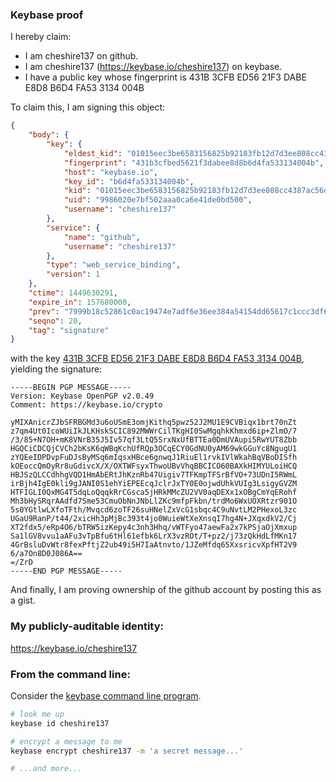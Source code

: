 ### Keybase proof

I hereby claim:

  * I am cheshire137 on github.
  * I am cheshire137 (https://keybase.io/cheshire137) on keybase.
  * I have a public key whose fingerprint is 431B 3CFB ED56 21F3 DABE  E8D8 B6D4 FA53 3134 004B

To claim this, I am signing this object:

```json
{
    "body": {
        "key": {
            "eldest_kid": "01015eec3be6583156825b92183fb12d7d3ee808cc4387ac56d8a5545dd77c6904480a",
            "fingerprint": "431b3cfbed5621f3dabee8d8b6d4fa533134004b",
            "host": "keybase.io",
            "key_id": "b6d4fa533134004b",
            "kid": "01015eec3be6583156825b92183fb12d7d3ee808cc4387ac56d8a5545dd77c6904480a",
            "uid": "9986020e7bf502aaa0ca6e41de0bd500",
            "username": "cheshire137"
        },
        "service": {
            "name": "github",
            "username": "cheshire137"
        },
        "type": "web_service_binding",
        "version": 1
    },
    "ctime": 1449630291,
    "expire_in": 157680000,
    "prev": "7999b18c52861c0ac19474e7adf6e36ee384a54154dd65617c1ccc3df626b710",
    "seqno": 20,
    "tag": "signature"
}
```

with the key [431B 3CFB ED56 21F3 DABE  E8D8 B6D4 FA53 3134 004B](https://keybase.io/cheshire137), yielding the signature:

```
-----BEGIN PGP MESSAGE-----
Version: Keybase OpenPGP v2.0.49
Comment: https://keybase.io/crypto

yMIXAnicrZJbSFRBGMd3u6oUSmE3omjKithq5pwz52J2MU1E9CVBiqx1brt70nZt
z7qm4Ut0IcoWUiIkJLKHskSCIC892MWWrCilTKgHI0SwMgqhkKhmxd6ip+ZlmO/7
/3/85+N7OH+mK8VNrB35J5Iv57qf3LtQ5SrxNxUfBTTEa0DmUVAupi5RwYUT8Zbb
HGQCiCDCQjCVCh2bKsK6qWBqKchUfRQp3OCqECY0GdNU0yAM69wkGGuYc8NgugU1
zYQEeIDPDvpFuDJsByMSq6mIqsxHBce6gnwqJ1RiuEl1rvkIVlWkahBqVBoDISfh
kOEoccQmOyRr8uGdivcX/X/OXTWFsyxThwoUBvVhqBBCICO60BAXkHIMYULoiHCQ
HBJSzQLCCdhhgVQD1HmAbERtJhKznRb47Uigiv7TFKmpTFSrBfVO+73UDnI5RWmL
irBjh4IgE0kli9gJANI0S1ehYiEPEEcqJclrJxTY0E0ojwdUhkVUIg3LsigyGVZM
HTFIGLI0QxMG4T5dqLoQqqkRrCGsca5jHRkMMcZU2VV0aqDEXx1xOBgCmYqERohf
Mh3bHySRqrAAdfd7Sme53CmuObNnJNbLlZKc9mfpFkbn/trdMo6WxUOXRtzr901O
5s0YGtlwLXfoTFth/Mvqcd6zoTF26suHNelZxVcG1sbqc4C9uNvtLM2PHexoL3zc
UGaU9RanP/t44/2xicHh3pMjBc393t4jo0WuieWtXeXnsqI7hg4N+JXqxdkV2/Cj
XT2fdx5/eRp4O6/bTRW5izKepy4c3nh3Hhq/vWTFyo47aewFa2x7kPSjaOjXmxup
Sa1lGV8vvu1aAFu3vTpBfu6tHl61efbk6LrX3vzROt/T+pz2/j73zQkHdLfMKn17
4GrBsluDvWtr8fexPftjZ2ub49i5H7IaAtnvto/1JZeMfdq65XxsricvXpfHT2V9
6/a7On8D0J086A==
=/ZrD
-----END PGP MESSAGE-----

```

And finally, I am proving ownership of the github account by posting this as a gist.

### My publicly-auditable identity:

https://keybase.io/cheshire137

### From the command line:

Consider the [keybase command line program](https://keybase.io/docs/command_line).

```bash
# look me up
keybase id cheshire137

# encrypt a message to me
keybase encrypt cheshire137 -m 'a secret message...'

# ...and more...
```
